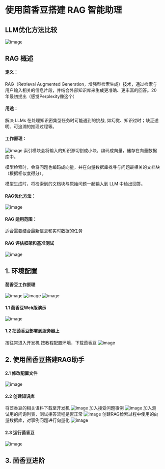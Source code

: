 # 使用茴香豆搭建 RAG 智能助理

## LLM优化方法比较
![image](https://github.com/Hajime1235/InternLM/assets/165744158/9239cdb0-9683-4dfe-97f5-46179cfe4c23)


## RAG 概述
#### 定义：
RAG（Retrieval Augmented Generation，增强型检索生成）技术，通过检索与用户输入相关的信息片段，并结合外部知识库来生成更准确、更丰富的回答。20年最初提出（感觉Perplexity像这个）

#### 用途：
解决 LLMs 在处理知识密集型任务时可能遇到的挑战, 如幻觉、知识过时；缺乏透明、可追溯的推理过程等。

#### 工作原理：
![image](https://github.com/Hajime1235/InternLM/assets/165744158/2660b8b7-288e-48c5-9f68-128b4d8f9b4d)
索引模块会将输入的知识源切割成小块，编码成向量，储存在向量数据库中。

模型检索时，会将问题也编码成向量，并在向量数据库找寻与问题最相关的文档块（根据相似度得分）。

模型生成时，将检索到的文档块与原始问题一起输入到 LLM 中给出回答。

#### RAG优化方法：
![image](https://github.com/Hajime1235/InternLM/assets/165744158/7e5c2138-6f73-49b3-86b2-50307380793e)

#### RAG 适用范围：
适合需要结合最新信息和实时数据的任务

#### RAG 评估框架和基准测试
![image](https://github.com/Hajime1235/InternLM/assets/165744158/ee18fc30-13a3-4f95-9240-43c61dab6b55)


## 1. 环境配置

#### 茴香豆工作原理
![image](https://github.com/Hajime1235/InternLM/assets/165744158/9bd72d2a-808b-4cd3-906f-c72ebf2be9c3)
![image](https://github.com/Hajime1235/InternLM/assets/165744158/6f5faad2-6202-4229-af61-b7a3500cdb32)
![image](https://github.com/Hajime1235/InternLM/assets/165744158/3e9147ce-eaf0-48fc-8b03-a5d532f3cf24)

#### 1.1 茴香豆Web版演示
![image](https://github.com/Hajime1235/InternLM/assets/165744158/4e683a02-30af-439e-891f-72a636ce5ea3)

#### 1.2 把茴香豆部署到服务器上

按往常进入开发机
按教程配置环境，下载茴香豆
![image](https://github.com/Hajime1235/InternLM/assets/165744158/7b561cb9-3840-4e94-a83e-532fd27fe264)

## 2. 使用茴香豆搭建RAG助手

#### 2.1 修改配置文件
![image](https://github.com/Hajime1235/InternLM/assets/165744158/19fc18d1-827a-48ac-bb15-040701b9bc0a)

#### 2.2 创建知识库

将茴香豆的相关语料下载至开发机
![image](https://github.com/Hajime1235/InternLM/assets/165744158/966cc643-890b-47a4-be25-495b7ef7876f)
加入接受问题事例
![image](https://github.com/Hajime1235/InternLM/assets/165744158/a8499704-3e3c-466d-bcbe-65119d3c22bf)
加入测试用的问询列表，测试拒答流程是否正常
![image](https://github.com/Hajime1235/InternLM/assets/165744158/2beb3042-1191-4dd2-9bc6-dd8adde9a2b8)
创建RAG检索过程中使用的向量数据库，对事例问题进行向量化
![image](https://github.com/Hajime1235/InternLM/assets/165744158/a417d59a-e46d-4f7b-973f-63b7bb131811)

#### 2.3 运行茴香豆
![image](https://github.com/Hajime1235/InternLM/assets/165744158/bd0e10eb-5985-4112-a134-56833b0d6f98)

## 3. 茴香豆进阶
